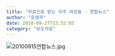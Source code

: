 ```yaml
---
title: "무료진료 받는 이주 여성들 - 연합뉴스"
author: "운영자"
date: 2010-09-27T15:32:03
category: "보도자료"
---
```


![20100915연합뉴스.jpg](/files/attach/images/2884/178/003/c1177b75d9dd3cc3d01913db5970130f.jpg)
